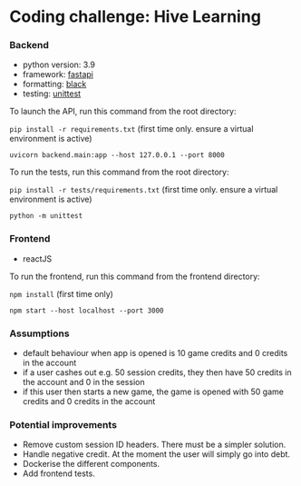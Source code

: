 # Coding challenge: Hive Learning

### Backend
- python version: 3.9
- framework: [fastapi](https://fastapi.tiangolo.com/)
- formatting: [black](https://black.readthedocs.io/en/stable/)
- testing: [unittest](https://docs.python.org/3/library/unittest.html)

To launch the API, run this command from the root directory:

`pip install -r requirements.txt` (first time only. ensure a virtual environment is active)

`uvicorn backend.main:app --host 127.0.0.1 --port 8000`

To run the tests, run this command from the root directory:

`pip install -r tests/requirements.txt` (first time only. ensure a virtual environment is active)

`python -m unittest`


### Frontend
- reactJS

To run the frontend, run this command from the frontend directory:

`npm install` (first time only)

`npm start --host localhost --port 3000`


### Assumptions
- default behaviour when app is opened is 10 game credits and 0 credits in the account
- if a user cashes out e.g. 50 session credits, they then have 50 credits in the account and 0 in the session
- if this user then starts a new game, the game is opened with 50 game credits and 0 credits in the account

### Potential improvements
- Remove custom session ID headers. There must be a simpler solution.
- Handle negative credit. At the moment the user will simply go into debt.
- Dockerise the different components.
- Add frontend tests.
